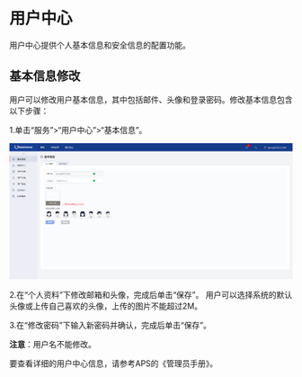 # 用户中心

用户中心提供个人基本信息和安全信息的配置功能。

## 基本信息修改
用户可以修改用户基本信息，其中包括邮件、头像和登录密码。修改基本信息包含以下步骤：

1.单击“服务”>“用户中心”>“基本信息”。

![](/assets/用户中心基本信息_v2.png)

2.在“个人资料”下修改邮箱和头像，完成后单击“保存”。
  用户可以选择系统的默认头像或上传自己喜欢的头像，上传的图片不能超过2M。

3.在“修改密码”下输入新密码并确认，完成后单击“保存”。

**注意**：用户名不能修改。


要查看详细的用户中心信息，请参考APS的《管理员手册》。